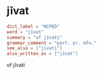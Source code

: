 # jīvat

``` toml
dict_label = "NCPED"
word = "jīvat"
summary = "of jīvati"
grammar_comment = "part. pr. mfn."
see_also = ["jīvati"]
also_written_as = ["jīvat"]
```

of jīvati

